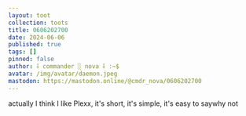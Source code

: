 ```yaml
---
layout: toot
collection: toots
title: 0606202700
date: 2024-06-06
published: true
tags: []
pinned: false
author: ⸸ commander ░ nova ⸸ :~$
avatar: /img/avatar/daemon.jpeg
mastodon: https://mastodon.online/@cmdr_nova/0606202700
---
```


actually I think I like Plexx, it's short, it's simple, it's easy to saywhy not
